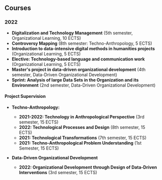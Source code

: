 ## Courses

### 2022
- **Digitalization and Technology Management** (5th semester, Organizational Learning, 10 ECTS)
- **Controversy Mapping** (8th semester: Techno-Anthropology, 5 ECTS)
- **Introduction to data-intensive digital methods in humanities projects** (Organizational Learning, 5 ECTS)
- **Elective: Technology-based language and communication work** (Organizational Learning, 5 ECTS)
- **Master's project in data-driven organizational development** (4th semester, Data-Driven Organizational Development)
- **Sprint: Analysis of large Data Sets in the Organization and its Environment** (2nd semester, Data-Driven Organizational Development)

#### Project Supervision
- **Techno-Anthropology:**
  - **2021-2022: Technology in Anthropological Perspective** (3rd semester, 15 ECTS)
  - **2022: Technological Processes and Design** (8th semester, 15 ECTS)
  - **2021: Technological Transformations** (7th semester, 15 ECTS)
  - **2021: Techno-Anthropological Problem Understanding** (1st Semester, 15 ECTS)

- **Data-Driven Organizational Development**
  - **2022: Organizational Development through Design of Data-Driven Interventions** (3rd semester, 15 ECTS)
